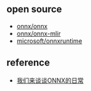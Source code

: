 ## open source

- [onnx/onnx](https://github.com/onnx/onnx)
- [onnx/onnx-mlir](https://github.com/onnx/onnx-mlir)
- [microsoft/onnxruntime](https://github.com/Microsoft/onnxruntime)

## reference

- [我们来谈谈ONNX的日常](https://oldpan.me/archives/talk-about-onnx)

